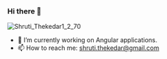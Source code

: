 ### Hi there 👋

![Shruti_Thekedar1_2_70](https://user-images.githubusercontent.com/18516523/96421282-e239d500-11f6-11eb-890d-46b82dc8b77d.png)

- 🔭 I’m currently working on Angular applications.
- 📫 How to reach me: shruti.thekedar@gmail.com

<!--
**kshruti1/kshruti1** is a ✨ _special_ ✨ repository because its `README.md` (this file) appears on your GitHub profile.

Here are some ideas to get you started:

- 🔭 I’m currently working on Angular applications
- 🌱 I’m currently learning ...
- 👯 I’m looking to collaborate on ...
- 🤔 I’m looking for help with ...
- 💬 Ask me about ...
- 📫 How to reach me: shruti.thekedar@gmail.com
- 😄 Pronouns: ...
- ⚡ Fun fact: ...
-->
